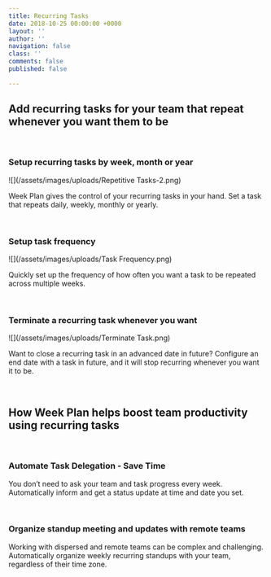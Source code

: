 ```yaml
---
title: Recurring Tasks
date: 2018-10-25 00:00:00 +0000
layout: ''
author: ''
navigation: false
class: ''
comments: false
published: false

---
```

## Add recurring tasks for your team that repeat whenever you want them to be

 

### **Setup recurring tasks by week, month or year**

![](/assets/images/uploads/Repetitive Tasks-2.png)

Week Plan gives the control of your recurring tasks in your hand. Set a task that repeats daily, weekly, monthly or yearly.

 

### **Setup task frequency**

![](/assets/images/uploads/Task Frequency.png)

Quickly set up the frequency of how often you want a task to be repeated across multiple weeks.

 

### **Terminate a recurring task whenever you want**

![](/assets/images/uploads/Terminate Task.png)

Want to close a recurring task in an advanced date in future? Configure an end date with a task in future, and it will stop recurring whenever you want it to be.

 

## **How Week Plan helps boost team productivity using recurring tasks**

 

### **Automate Task Delegation - Save Time** 

You don’t need to ask your team and task progress every week. Automatically inform and get a status update at time and date you set.

 

### **Organize standup meeting and updates with remote teams**

Working with dispersed and remote teams can be complex and challenging. Automatically organize weekly recurring standups with your team, regardless of their time zone. 